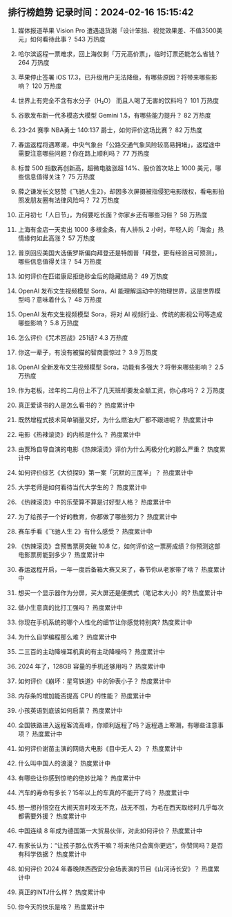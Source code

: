 
## 排行榜趋势 记录时间：2024-02-16 15:15:42
  
  1. 媒体报道苹果 Vision Pro 遭遇退货潮「设计笨拙、视觉效果差、不值3500美元」如何看待此事？ 543 万热度
    
  2. 哈尔滨返程一票难求，回上海仅剩「万元高价票」，临时订票还能怎么省钱？ 264 万热度
    
  3. 苹果停止签署 iOS 17.3，已升级用户无法降级，有哪些原因？将带来哪些影响？ 120 万热度
    
  4. 世界上有完全不含有水分子（H₂O） 而且人喝了无害的饮料吗？ 101 万热度
    
  5. 谷歌发布新一代多模态大模型 Gemini 1.5，有哪些能力提升？ 82 万热度
    
  6. 23-24 赛季 NBA勇士 140:137 爵士，如何评价这场比赛？ 82 万热度
    
  7. 春运返程将遇寒潮，中央气象台「公路交通气象风险较高易拥堵」，返程途中需要注意哪些问题？你在路上顺利吗？ 77 万热度
    
  8. 标普 500 指数再创新高，超微电脑涨超 14%、股价首次站上 1000 美元，哪些信息值得关注？ 75 万热度
    
  9. 薛之谦发长文怒赞《飞驰人生2》，却因多次屏摄被指侵犯电影版权，看电影拍照发朋友圈有法律风险吗？ 72 万热度
    
  10. 正月初七「人日节」，为何要吃长面？你家乡还有哪些习俗？ 58 万热度
    
  11. 上海有金店一天卖出 1000 多根金条，有人排队 2 小时，年轻人的「淘金」热情缘何如此高涨？ 57 万热度
    
  12. 普京回应美国大选俄罗斯偏向拜登还是特朗普「拜登，更有经验且可预测」，哪些信息值得关注？ 54 万热度
    
  13. 如何评价在匹诺康尼拒绝砂金后的隐藏结局？ 49 万热度
    
  14. OpenAI 发布文生视频模型 Sora，AI 能理解运动中的物理世界，这是世界模型吗？意味着什么？ 48 万热度
    
  15. OpenAI 发布文生视频模型 Sora，将对 AI 视频行业、传统的影视公司等造成哪些影响？ 5.8 万热度
    
  16. 怎么评价《咒术回战》251话? 4.3 万热度
    
  17. 你这一辈子，有没有被猫的智商震惊过？ 3.9 万热度
    
  18. OpenAI 全新发布文生视频模型 Sora，功能有多强大？将带来哪些影响？ 2.5 万热度
    
  19. 作为老板，过年的二月份上不了几天班却要发全额工资，你心疼吗？ 2 万热度
    
  20. 真正爱读书的人是怎么看书的？ 热度累计中
    
  21. 既然增程式技术简单销量又好，为什么燃油大厂都不跟进呢？ 热度累计中
    
  22. 电影《热辣滚烫》的内核是什么？ 热度累计中
    
  23. 由贾玲自导自演的电影《热辣滚烫》评价为什么两极分化的那么严重？ 热度累计中
    
  24. 如何评价综艺《大侦探9》第一案「沉默的三面羊」？ 热度累计中
    
  25. 大学老师是如何看待当代大学生的？ 热度累计中
    
  26. 《热辣滚烫》中的乐莹算不算是讨好型人格？ 热度累计中
    
  27. 为了给孩子一个好的教育，你都做了哪些努力？ 热度累计中
    
  28. 赛车手看《飞驰人生 2》有什么感受？ 热度累计中
    
  29. 《热辣滚烫》含预售票房突破 10.8 亿，如何评价这一票房成绩？你预测这部电影票房能到多少？ 热度累计中
    
  30. 春运返程开启，一年一度后备箱大赛又来了，春节你从老家带了啥？ 热度累计中
    
  31. 想买一个显示器作为分屏，买大屏还是便携式（笔记本大小）的? 热度累计中
    
  32. 做小生意真的比打工强吗？ 热度累计中
    
  33. 你现在手机系统的哪个人性化的细节让你感觉特别爽? 热度累计中
    
  34. 为什么自学编程那么难？ 热度累计中
    
  35. 二三百的主动降噪耳机真的有主动降噪吗？ 热度累计中
    
  36. 2024 年了，128GB 容量的手机还够用吗？ 热度累计中
    
  37. 如何评价《崩坏：星穹铁道》中的钟表小子？ 热度累计中
    
  38. 内存条的增加能否提高 CPU 的性能？ 热度累计中
    
  39. 小孩英语到底该如何启蒙？ 热度累计中
    
  40. 全国铁路进入返程客流高峰，你顺利返程了吗？返程遇上寒潮，有哪些注意事项？ 热度累计中
    
  41. 如何评价谢苗主演的网络大电影《目中无人 2》？ 热度累计中
    
  42. 什么叫中国人的浪漫？ 热度累计中
    
  43. 有哪些让你感到惊艳的绝妙比喻？ 热度累计中
    
  44. 汽车的寿命有多长？15年以上的车真的不能开了吗？ 热度累计中
    
  45. 想一想孙悟空在大闹天宫时攻无不克，战无不胜，为毛在西天取经时几乎每次都需要外援？ 热度累计中
    
  46. 中国连续 8 年成为德国第一大贸易伙伴，对此如何评价？ 热度累计中
    
  47. 有家长认为：“让孩子那么优秀干嘛？将来他只会离你更远”，你赞同吗？是否有科学依据？ 热度累计中
    
  48. 如何评价 2024 年春晚陕西西安分会场表演的节目《山河诗长安》？ 热度累计中
    
  49. 真正的INTJ什么样？ 热度累计中
    
  50. 你今天的快乐是啥？ 热度累计中
    